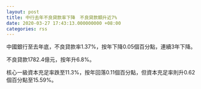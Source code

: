 ```yaml
---
layout: post
title: 中行去年不良貸款率下降　不良貸款額升近7%
date: 2020-03-27 17:43:13.000000000 +08:00
categories: rss
---
```


中國銀行至去年底，不良貸款率1.37%，按年下降0.05個百分點，連續3年下降。

不良貸款1782.4億元，按年升6.8%。

核心一級資本充足率跌至11.3%，按年回落0.11個百分點，但資本充足率則升0.62個百分點至15.59%。
